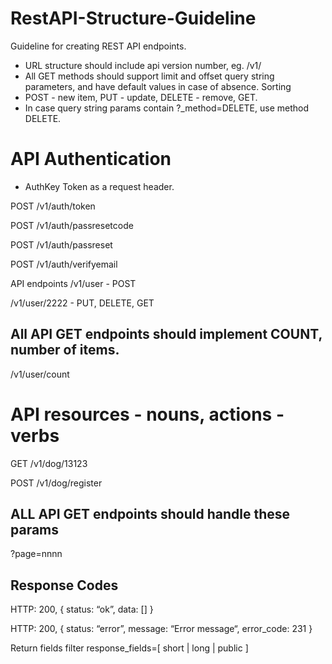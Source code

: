 # RestAPI-Structure-Guideline
Guideline for creating REST API endpoints.



* URL structure should include api version number, eg. /v1/
* All GET methods should support limit and offset query string parameters, and have default values in case of absence. Sorting
* POST - new item, PUT - update, DELETE - remove, GET.
* In case query string params contain ?_method=DELETE, use method DELETE.

# API Authentication
- AuthKey Token as a request header.

POST /v1/auth/token

POST /v1/auth/passresetcode

POST /v1/auth/passreset

POST /v1/auth/verifyemail

API endpoints
/v1/user - POST

/v1/user/2222 - PUT, DELETE, GET

## All API GET endpoints should implement COUNT, number of items.
/v1/user/count

# API resources - nouns, actions - verbs

GET /v1/dog/13123

POST /v1/dog/register

## ALL API GET endpoints should handle these params
?page=nnnn


## Response Codes

HTTP: 200, { status: “ok”, data: [] }

HTTP: 200, { status: “error”, message: “Error message“, error_code: 231 }

Return fields filter
	response_fields=[ short | long | public ]
